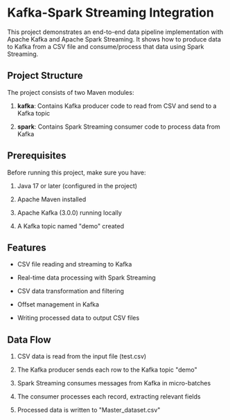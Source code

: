 # **Kafka-Spark Streaming Integration**

This project demonstrates an end-to-end data pipeline implementation with Apache Kafka and Apache Spark Streaming. It shows how to produce data to Kafka from a CSV file and consume/process that data using Spark Streaming.

## **Project Structure**

The project consists of two Maven modules:

1. **kafka**: Contains Kafka producer code to read from CSV and send to a Kafka topic

2. **spark**: Contains Spark Streaming consumer code to process data from Kafka

## **Prerequisites**

Before running this project, make sure you have:

1. Java 17 or later (configured in the project)

2. Apache Maven installed

3. Apache Kafka (3.0.0) running locally

4. A Kafka topic named "demo" created

## **Features**

- CSV file reading and streaming to Kafka

- Real-time data processing with Spark Streaming

- CSV data transformation and filtering

- Offset management in Kafka

- Writing processed data to output CSV files

## **Data Flow**

1. CSV data is read from the input file (test.csv)

2. The Kafka producer sends each row to the Kafka topic "demo"

3. Spark Streaming consumes messages from Kafka in micro-batches

4. The consumer processes each record, extracting relevant fields

5. Processed data is written to "Master\_dataset.csv"



